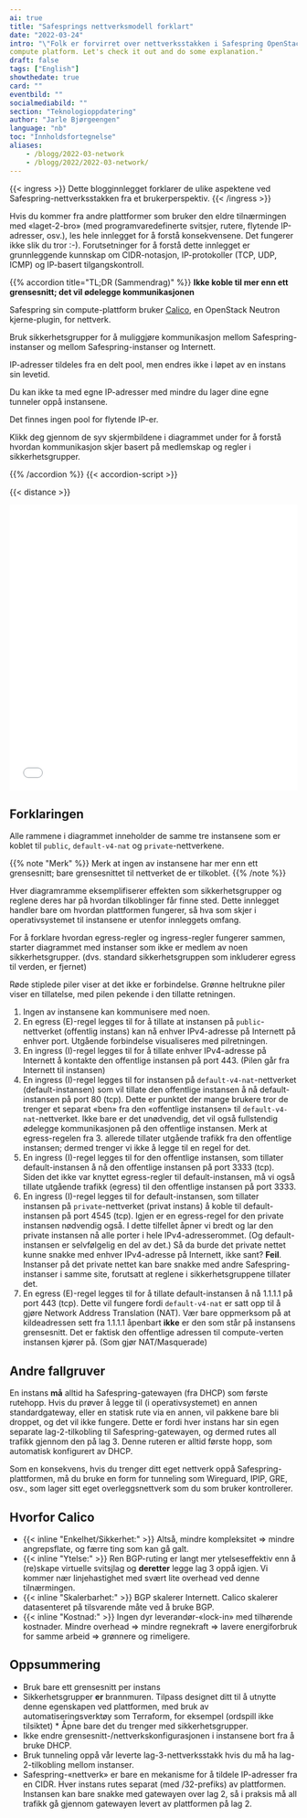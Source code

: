 ```yaml
---
ai: true
title: "Safesprings nettverksmodell forklart"
date: "2022-03-24"
intro: "\"Folk er forvirret over nettverksstakken i Safespring OpenStack"
compute platform. Let's check it out and do some explanation."
draft: false
tags: ["English"]
showthedate: true
card: ""
eventbild: ""
socialmediabild: ""
section: "Teknologioppdatering"
author: "Jarle Bjørgeengen"
language: "nb"
toc: "Innholdsfortegnelse"
aliases:
    - /blogg/2022-03-network
    - /blogg/2022/2022-03-network/
---
```

{{< ingress >}}
Dette blogginnlegget forklarer de ulike aspektene ved Safespring-nettverksstakken fra et brukerperspektiv.
{{< /ingress >}}

Hvis du kommer fra andre plattformer som bruker den eldre tilnærmingen med
«laget-2-bro» (med programvaredefinerte svitsjer, rutere, flytende IP-adresser, osv.),
les hele innlegget for å forstå konsekvensene. Det fungerer ikke slik du tror :-).
Forutsetninger for å forstå dette innlegget er grunnleggende kunnskap om CIDR-notasjon,
IP-protokoller (TCP, UDP, ICMP) og IP-basert tilgangskontroll.

{{% accordion title="TL;DR (Sammendrag)" %}}
**Ikke koble til mer enn ett grensesnitt; det vil ødelegge kommunikasjonen**

Safespring sin compute-plattform bruker [Calico][calico], en OpenStack Neutron kjerne-plugin,
for nettverk.

Bruk sikkerhetsgrupper for å muliggjøre kommunikasjon mellom Safespring-instanser
og mellom Safespring-instanser og Internett.

IP-adresser tildeles fra en delt pool, men endres ikke i løpet av en instans sin levetid.

Du kan ikke ta med egne IP-adresser med mindre du lager dine egne tunneler oppå
instansene.

Det finnes ingen pool for flytende IP-er.

Klikk deg gjennom de syv skjermbildene i diagrammet under for å forstå hvordan
kommunikasjon skjer basert på medlemskap og regler i sikkerhetsgrupper.

{{% /accordion %}}
{{< accordion-script >}}

{{< distance >}}

[calico]: https://www.tigera.io/project-calico/

<iframe src="/img/safespring-network.sozi.html"  width="100%" height="500" style="border:0"></iframe>

## Forklaringen

Alle rammene i diagrammet inneholder de samme tre instansene som er koblet til
`public`, `default-v4-nat` og `private`-nettverkene.

{{% note "Merk" %}}
Merk at ingen av instansene har mer enn ett grensesnitt; bare grensesnittet til nettverket de er tilkoblet.
{{% /note %}}

Hver diagramramme eksemplifiserer effekten som sikkerhetsgrupper og reglene deres
har på hvordan tilkoblinger får finne sted. Dette innlegget handler bare om hvordan
plattformen fungerer, så hva som skjer i operativsystemet til instansene er utenfor
innleggets omfang.

For å forklare hvordan egress-regler og ingress-regler fungerer sammen, starter
diagrammet med instanser som ikke er medlem av noen sikkerhetsgrupper.
(dvs. standard sikkerhetsgruppen som inkluderer egress til verden, er fjernet)

Røde stiplede piler viser at det ikke er forbindelse. Grønne heltrukne piler viser en
tillatelse, med pilen pekende i den tillatte retningen.

1. Ingen av instansene kan kommunisere med noen.
2. En egress (E)-regel legges til for å tillate at instansen på `public`-nettverket
   (offentlig instans) kan nå enhver IPv4-adresse på Internett på enhver port.
   Utgående forbindelse visualiseres med pilretningen.
3. En ingress (I)-regel legges til for å tillate enhver IPv4-adresse på Internett å kontakte
   den offentlige instansen på port 443. (Pilen går fra Internett til instansen)
4. En ingress (I)-regel legges til for instansen på `default-v4-nat`-nettverket
   (default-instansen) som vil tillate den offentlige instansen å nå default-instansen
   på port 80 (tcp). Dette er punktet der mange brukere tror de trenger et separat
   «ben» fra den «offentlige instansen» til `default-v4-nat`-nettverket. Ikke bare er
   det unødvendig, det vil også fullstendig ødelegge kommunikasjonen på den offentlige
   instansen. Merk at egress-regelen fra 3. allerede tillater utgående trafikk
   fra den offentlige instansen; dermed trenger vi ikke å legge til en regel for det.
5. En ingress (I)-regel legges til for den offentlige instansen, som tillater
   default-instansen å nå den offentlige instansen på port 3333 (tcp). Siden
   det ikke var knyttet egress-regler til default-instansen, må vi også
   tillate utgående trafikk (egress) til den offentlige instansen på port 3333.
6. En ingress (I)-regel legges til for default-instansen, som tillater instansen på
   `private`-nettverket (privat instans) å koble til default-instansen
   på port 4545 (tcp). Igjen er en egress-regel for den private instansen nødvendig
   også. I dette tilfellet åpner vi bredt og lar den private instansen nå alle
   porter i hele IPv4-adresserommet. (Og default-instansen er selvfølgelig
   en del av det.) Så da burde det private nettet kunne snakke med enhver IPv4-adresse
   på Internett, ikke sant? **Feil**. Instanser på det private nettet kan bare snakke
   med andre Safespring-instanser i samme site, forutsatt at reglene i
   sikkerhetsgruppene tillater det.
7. En egress (E)-regel legges til for å tillate default-instansen å nå 1.1.1.1 på
   port 443 (tcp). Dette vil fungere fordi `default-v4-nat` er satt opp til å gjøre
   Network Address Translation (NAT). Vær bare oppmerksom på at kildeadressen
   sett fra 1.1.1.1 åpenbart **ikke** er den som står på instansens grensesnitt. Det
   er faktisk den offentlige adressen til compute-verten instansen kjører på.
   (Som gjør NAT/Masquerade)

## Andre fallgruver

En instans **må** alltid ha Safespring-gatewayen (fra DHCP) som første rutehopp.
Hvis du prøver å legge til (i operativsystemet) en annen standardgateway, eller en
statisk rute via en annen, vil pakkene bare bli droppet, og det vil ikke fungere.
Dette er fordi hver instans har sin egen separate lag-2-tilkobling til
Safespring-gatewayen, og dermed rutes all trafikk gjennom den på lag 3. Denne
ruteren er alltid første hopp, som automatisk konfigurert av DHCP.

Som en konsekvens, hvis du trenger ditt eget nettverk oppå Safespring-plattformen,
må du bruke en form for tunneling som Wireguard, IPIP, GRE, osv.,
som lager sitt eget overleggsnettverk som du som bruker kontrollerer.

## Hvorfor Calico

- {{< inline "Enkelhet/Sikkerhet:" >}} Altså, mindre kompleksitet => mindre angrepsflate, og færre
  ting som kan gå galt.
- {{< inline "Ytelse:" >}} Ren BGP-ruting er langt mer ytelseseffektiv enn
  å (re)skape virtuelle svitsjlag og **deretter** legge lag 3 oppå igjen. Vi
  kommer nær linjehastighet med svært lite overhead ved denne tilnærmingen.
- {{< inline "Skalerbarhet:" >}} BGP skalerer Internett. Calico skalerer datasenteret på tilsvarende måte
  ved å bruke BGP.
- {{< inline "Kostnad:" >}} Ingen dyr leverandør-«lock-in» med tilhørende kostnader. Mindre overhead =>
  mindre regnekraft => lavere energiforbruk for samme arbeid => grønnere og
  rimeligere.

## Oppsummering

- Bruk bare ett grensesnitt per instans
- Sikkerhetsgrupper **er** brannmuren. Tilpass designet ditt til å utnytte denne
  egenskapen ved plattformen, med bruk av automatiseringsverktøy som Terraform, for eksempel
  (ordspill ikke tilsiktet) \* Åpne bare det du trenger med sikkerhetsgrupper.
- Ikke endre grensesnitt-/nettverkskonfigurasjonen i instansene bort fra
  å bruke DHCP.
- Bruk tunneling oppå vår leverte lag-3-nettverksstakk hvis du må
  ha lag-2-tilkobling mellom instanser.
- Safespring-«nettverk» er bare en mekanisme for å tildele IP-adresser fra en
  CIDR. Hver instans rutes separat (med /32-prefiks) av plattformen. Instansen
  kan bare snakke med gatewayen over lag 2, så i praksis må all
  trafikk gå gjennom gatewayen levert av plattformen på lag 2.